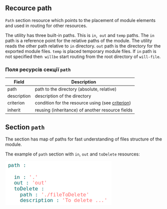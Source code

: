 ## Recource path

<code>Path</code> section resource which points to the placement of module elements and used in routing for other resources.

The utility has three built-in paths. This is `in`,` out` and `temp` paths. The `in` path is a reference point for the relative paths of the module. The utility reads the other path relative to `in` directory. `out` path is the directory for the exported module files. `temp` is placed temporary module files. If `in` path is not specified then` willbe` start routing from the root directory of `will-file`.  

### Поля ресурсів секції `path`     

| Field          | Description                                                       |
|----------------|-------------------------------------------------------------------|
| path           | path to the directory (absolute, relative)                        |
| description    | description of the directory                                      |
| criterion      | condition for the resource using (see [criterion](Criterions.md)) |
| inherit        | reusing (inheritance) of another resource fields                  |

## Section <code>path</code>

The section has map of paths for fast understanding of files structure of the module.   

The example of `path` section with `in`, `out` and `toDelete` resources:  

![section.path.png](./Images/section.path.png)
